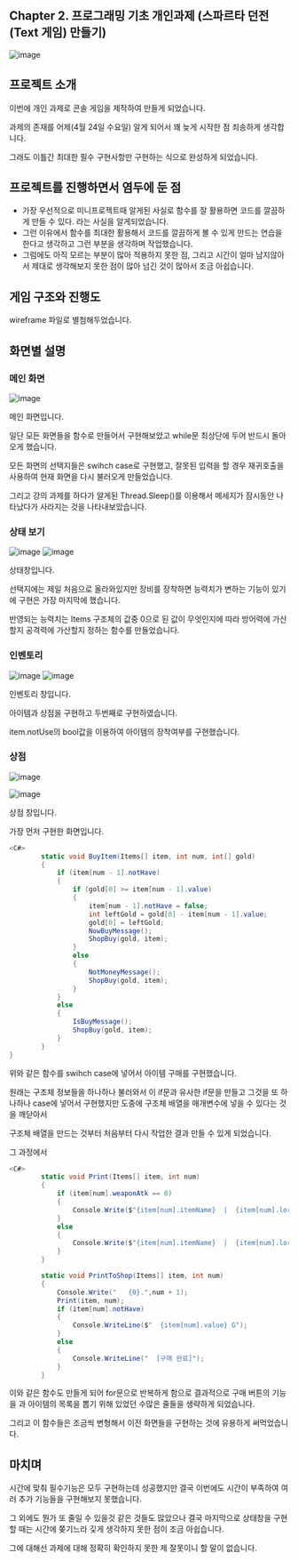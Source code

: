 ## Chapter 2. 프로그래밍 기초 개인과제 (스파르타 던전 (Text 게임) 만들기)
![image](https://github.com/hayoungbin/TestProject/assets/167050593/33788945-bbfe-4da4-a3b1-c784123ae28c)

## 프로젝트 소개
이번에 개인 과제로 콘솔 게임을 제작하여 만들게 되었습니다.

과제의 존재를 어제(4월 24일 수요일) 알게 되어서 꽤 늦게 시작한 점 죄송하게 생각합니다.

그래도 이틀간 최대한 필수 구현사항만 구현하는 식으로 완성하게 되었습니다.

## 프로젝트를 진행하면서 염두에 둔 점
 - 가장 우선적으로 미니프로젝트때 알게된 사실로 함수를 잘 활용하면 코드를 깔끔하게 만들 수 있다. 라는 사실을 알게되었습니다.
 - 그런 이유에서 함수를 최대한 활용해서 코드를 깔끔하게 볼 수 있게 만드는 연습을 한다고 생각하고 그런 부분을 생각하며 작업했습니다.
 - 그럼에도 아직 모르는 부분이 많아 적용하지 못한 점, 그리고 시간이 얼마 남지않아서 제대로 생각해보지 못한 점이 많아 넘긴 것이 많아서 조금 아쉽습니다.

## 게임 구조와 진행도
wireframe 파일로 별첨해두었습니다.

## 화면별 설명
### 메인 화면
![image](https://github.com/hayoungbin/TestProject/assets/167050593/5d49f704-a069-4f44-8e7e-af8016e98f1a)

메인 화면입니다.

일단 모든 화면들을 함수로 만들어서 구현해보았고 while문 최상단에 두어 반드시 돌아오게 했습니다.

모든 화면의 선택지들은 swihch case로 구현했고, 잘못된 입력을 할 경우 재귀호출을 사용하여 현재 화면을 다시 불러오게 만들었습니다.

그리고 강의 과제를 하다가 알게된 Thread.Sleep()를 이용해서 메세지가 잠시동안 나타났다가 사라지는 것을 나타내보았습니다. 


### 상태 보기
![image](https://github.com/hayoungbin/TestProject/assets/167050593/0d479363-137c-4041-8b9b-d2adbf1ae6cc)
![image](https://github.com/hayoungbin/TestProject/assets/167050593/0a670fc8-6156-4fc4-8c51-192ea4211752)


상태창입니다.

선택지에는 제일 처음으로 올라와있지만 장비를 장착하면 능력치가 변하는 기능이 있기에 구현은 가장 마지막에 했습니다.

반영되는 능력치는 Items 구조체의 값중 0으로 된 값이 무엇인지에 따라 방어력에 가산할지 공격력에 가산할지 정하는 함수를 만들었습니다.

### 인벤토리
![image](https://github.com/hayoungbin/TestProject/assets/167050593/93e5621c-7d53-480b-972b-bcaaf8225abe)
![image](https://github.com/hayoungbin/TestProject/assets/167050593/aeb9108f-f3e1-43a3-88d1-1a5e30ff6911)


인벤토리 창입니다.

아이템과 상점을 구현하고 두번째로 구현하였습니다.

item.notUse의 bool값을 이용하여 아이템의 장착여부를 구현했습니다.

### 상점
![image](https://github.com/hayoungbin/TestProject/assets/167050593/418680ea-d425-4f55-87a2-38d446d3a14d)

![image](https://github.com/hayoungbin/TestProject/assets/167050593/e7d19df6-8ae0-434f-ae51-18f7ef273afc)

상점 창입니다.

가장 먼저 구현한 화면입니다.

```cs
<C#>
        static void BuyItem(Items[] item, int num, int[] gold)
        {
            if (item[num - 1].notHave)
            {
                if (gold[0] >= item[num - 1].value)
                {
                    item[num - 1].notHave = false;
                    int leftGold = gold[0] - item[num - 1].value;
                    gold[0] = leftGold;
                    NowBuyMessage();
                    ShopBuy(gold, item);
                }
                else
                {
                    NotMoneyMessage();
                    ShopBuy(gold, item);
                }
            }
            else
            {
                IsBuyMessage();
                ShopBuy(gold, item);
            }
        }
}
```
위와 같은 함수를 swihch case에 넣어서 아이템 구매를 구현했습니다.

원래는 구조체 정보들을 하나하나 불러와서 이 if문과 유사한 if문을 만들고 그것을 또 하나하나 case에 넣어서 구현했지만 도중에 구조체 배열을 매개변수에 넣을 수 있다는 것을 깨닫아서 

구조체 배열을 만드는 것부터 처음부터 다시 작업한 결과 만들 수 있게 되었습니다.

그 과정에서 
```cs
<C#>
        static void Print(Items[] item, int num)
        {
            if (item[num].weaponAtk == 0)
            {
                Console.Write($"{item[num].itemName}  |  {item[num].lore}  |  방어력 + {item[num].armorDef}  |");
            }
            else
            {
                Console.Write($"{item[num].itemName}  |  {item[num].lore}  |  공격력 + {item[num].weaponAtk} |");
            }
        }

        static void PrintToShop(Items[] item, int num)
        {
            Console.Write("   {0}.",num + 1);
            Print(item, num);
            if (item[num].notHave)
            {
                Console.WriteLine($"  {item[num].value} G");
            }
            else
            {
                Console.WriteLine("  [구매 완료]");
            }
        }
```
이와 같은 함수도 만들게 되어 for문으로 반복하게 함으로 결과적으로 구매 버튼의 기능을 과 아이템의 목록을 뽑기 위해 있었던 수많은 줄들을 생략하게 되었습니다.

그리고 이 함수들은 조금씩 변형해서 이전 화면들을 구현하는 것에 유용하게 써먹었습니다.

## 마치며
시간에 맞춰 필수기능은 모두 구현하는데 성공했지만 결국 이번에도 시간이 부족하여 여러 추가 기능들을 구현해보지 못했습니다.

그 외에도 뭔가 또 줄일 수 있을것 같은 것들도 많았으나 결국 마지막으로 상태창을 구현할 때는 시간에 쫒기느라 깇게 생각하지 못한 점이 조금 아쉽습니다.

그에 대해선 과제에 대해 정확히 확인하지 못한 제 잘못이니 할 말이 없습니다.
